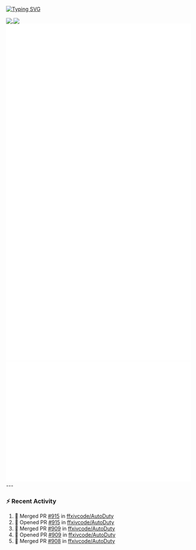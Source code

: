 [![Typing SVG](https://readme-typing-svg.demolab.com?font=Fira+Code&duration=1000&pause=1000&multiline=true&repeat=false&width=435&lines=Simon+Latusek+%7C+Gameplay+Engineer)](https://git.io/typing-svg)

<a href="https://github.com/anuraghazra/github-readme-stats">
  <img height=200 align="center" src="https://github-readme-stats.vercel.app/api?username=erdelf&theme=radical" />
</a>
<a href="https://github.com/anuraghazra/convoychat">
  <img height=200 align="center" src="https://streak-stats.demolab.com?user=erdelf&theme=radical&mode=weekly" />
</a>

<picture>
  <img src="/github-metrics.svg" alt="Metrics">
</picture>

<picture>
  <img src="/github-metrics-achievements.svg" alt="Achievements">
</picture>
---

### :zap: Recent Activity
<!--START_SECTION:activity-->
1. 🎉 Merged PR [#915](https://github.com/ffxivcode/AutoDuty/pull/915) in [ffxivcode/AutoDuty](https://github.com/ffxivcode/AutoDuty)
2. 💪 Opened PR [#915](https://github.com/ffxivcode/AutoDuty/pull/915) in [ffxivcode/AutoDuty](https://github.com/ffxivcode/AutoDuty)
3. 🎉 Merged PR [#909](https://github.com/ffxivcode/AutoDuty/pull/909) in [ffxivcode/AutoDuty](https://github.com/ffxivcode/AutoDuty)
4. 💪 Opened PR [#909](https://github.com/ffxivcode/AutoDuty/pull/909) in [ffxivcode/AutoDuty](https://github.com/ffxivcode/AutoDuty)
5. 🎉 Merged PR [#908](https://github.com/ffxivcode/AutoDuty/pull/908) in [ffxivcode/AutoDuty](https://github.com/ffxivcode/AutoDuty)
<!--END_SECTION:activity-->

<!--
**erdelf/erdelf** is a ✨ _special_ ✨ repository because its `README.md` (this file) appears on your GitHub profile.

Here are some ideas to get you started:

- 🔭 I’m currently working on ...
- 🌱 I’m currently learning ...
- 👯 I’m looking to collaborate on ...
- 🤔 I’m looking for help with ...
- 💬 Ask me about ...
- 📫 How to reach me: ...
- 😄 Pronouns: ...
- ⚡ Fun fact: ...
-->
